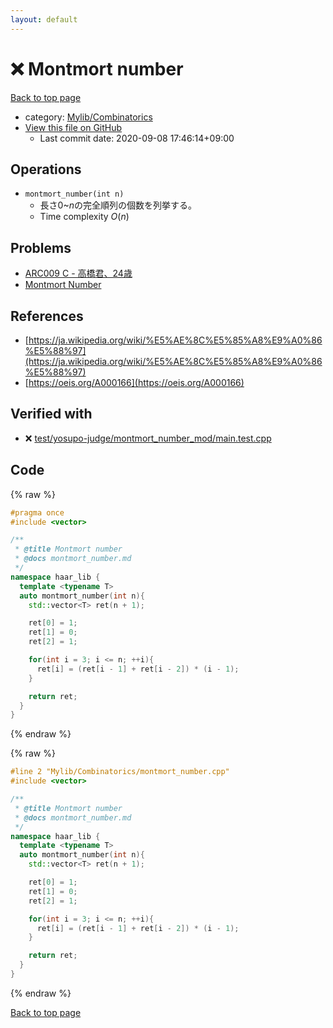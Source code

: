 ```yaml
---
layout: default
---
```


<!-- mathjax config similar to math.stackexchange -->
<script type="text/javascript" async
  src="https://cdnjs.cloudflare.com/ajax/libs/mathjax/2.7.5/MathJax.js?config=TeX-MML-AM_CHTML">
</script>
<script type="text/x-mathjax-config">
  MathJax.Hub.Config({
    TeX: { equationNumbers: { autoNumber: "AMS" }},
    tex2jax: {
      inlineMath: [ ['$','$'] ],
      processEscapes: true
    },
    "HTML-CSS": { matchFontHeight: false },
    displayAlign: "left",
    displayIndent: "2em"
  });
</script>

<script type="text/javascript" src="https://cdnjs.cloudflare.com/ajax/libs/jquery/3.4.1/jquery.min.js"></script>
<script src="https://cdn.jsdelivr.net/npm/jquery-balloon-js@1.1.2/jquery.balloon.min.js" integrity="sha256-ZEYs9VrgAeNuPvs15E39OsyOJaIkXEEt10fzxJ20+2I=" crossorigin="anonymous"></script>
<script type="text/javascript" src="../../../assets/js/copy-button.js"></script>
<link rel="stylesheet" href="../../../assets/css/copy-button.css" />


# :x: Montmort number

<a href="../../../index.html">Back to top page</a>

* category: <a href="../../../index.html#8fcb53b240254087f9d87015c4533bd0">Mylib/Combinatorics</a>
* <a href="{{ site.github.repository_url }}/blob/master/Mylib/Combinatorics/montmort_number.cpp">View this file on GitHub</a>
    - Last commit date: 2020-09-08 17:46:14+09:00




## Operations

- `montmort_number(int n)`
	- 長さ$0$~$n$の完全順列の個数を列挙する。
	- Time complexity $O(n)$


## Problems

- [ARC009 C - 高橋君、24歳](https://atcoder.jp/contests/arc009/tasks/arc009_3)
- [Montmort Number](https://judge.yosupo.jp/problem/montmort_number_mod)

## References

- [https://ja.wikipedia.org/wiki/%E5%AE%8C%E5%85%A8%E9%A0%86%E5%88%97](https://ja.wikipedia.org/wiki/%E5%AE%8C%E5%85%A8%E9%A0%86%E5%88%97)
- [https://oeis.org/A000166](https://oeis.org/A000166)



## Verified with

* :x: <a href="../../../verify/test/yosupo-judge/montmort_number_mod/main.test.cpp.html">test/yosupo-judge/montmort_number_mod/main.test.cpp</a>


## Code

<a id="unbundled"></a>
{% raw %}
```cpp
#pragma once
#include <vector>

/**
 * @title Montmort number
 * @docs montmort_number.md
 */
namespace haar_lib {
  template <typename T>
  auto montmort_number(int n){
    std::vector<T> ret(n + 1);

    ret[0] = 1;
    ret[1] = 0;
    ret[2] = 1;

    for(int i = 3; i <= n; ++i){
      ret[i] = (ret[i - 1] + ret[i - 2]) * (i - 1);
    }

    return ret;
  }
}

```
{% endraw %}

<a id="bundled"></a>
{% raw %}
```cpp
#line 2 "Mylib/Combinatorics/montmort_number.cpp"
#include <vector>

/**
 * @title Montmort number
 * @docs montmort_number.md
 */
namespace haar_lib {
  template <typename T>
  auto montmort_number(int n){
    std::vector<T> ret(n + 1);

    ret[0] = 1;
    ret[1] = 0;
    ret[2] = 1;

    for(int i = 3; i <= n; ++i){
      ret[i] = (ret[i - 1] + ret[i - 2]) * (i - 1);
    }

    return ret;
  }
}

```
{% endraw %}

<a href="../../../index.html">Back to top page</a>

